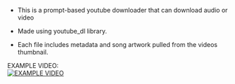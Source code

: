 * This is a prompt-based youtube downloader that can 
download audio or video

* Made using youtube_dl library.

* Each file includes metadata and song artwork pulled from the videos thumbnail.

EXAMPLE VIDEO: <br /> [![EXAMPLE VIDEO](https://i.imgur.com/eBlyUtC.png)](https://youtu.be/1fj-am8wX30)
